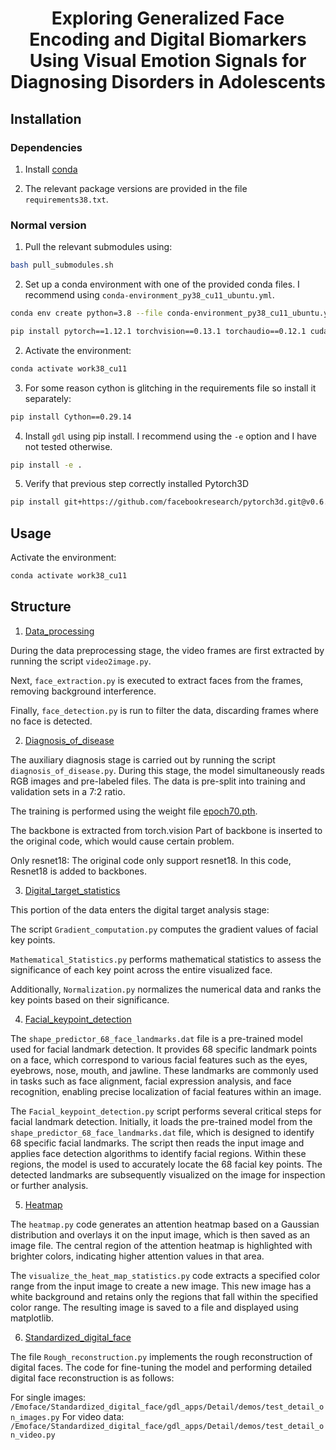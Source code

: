 
<!-- # Emoface -->
<h1 align="center">Exploring Generalized Face Encoding and Digital Biomarkers Using Visual Emotion Signals for Diagnosing Disorders in Adolescents</h1>
<p align="center">

## Installation 

### Dependencies

1) Install [conda](https://docs.conda.io/en/latest/miniconda.html)

<!-- 2) Install [mamba](https://github.com/mamba-org/mamba) -->

<!-- 0) Clone the repo with submodules:  -->
<!-- ``` -->
<!-- git clone --recurse-submodules ... -->
<!-- ``` -->

2) The relevant package versions are provided in the file `requirements38.txt`.








### Normal version

1) Pull the relevant submodules using: 
```bash
bash pull_submodules.sh
```


2) Set up a conda environment with one of the provided conda files. I recommend using `conda-environment_py38_cu11_ubuntu.yml`.  
<!-- This is the one I use for the cluster `conda-environment_py36_cu11_cluster.yml`. The differences between tehse two are probably not important but I include both for completeness.  -->


```bash
conda env create python=3.8 --file conda-environment_py38_cu11_ubuntu.yml
```
```bash
pip install pytorch==1.12.1 torchvision==0.13.1 torchaudio==0.12.1 cudatoolkit=11.3 -c pytorch
```


2) Activate the environment: 
```bash 
conda activate work38_cu11
```

3) For some reason cython is glitching in the requirements file so install it separately: 
```bash 
pip install Cython==0.29.14
```

4) Install `gdl` using pip install. I recommend using the `-e` option and I have not tested otherwise. 

```bash
pip install -e .
```

5) Verify that previous step correctly installed Pytorch3D


```bash
pip install git+https://github.com/facebookresearch/pytorch3d.git@v0.6.2
```


## Usage 

Activate the environment: 
```bash
conda activate work38_cu11
```


## Structure 
1) [Data_processing](../Data_processing)



During the data preprocessing stage, the video frames are first extracted by running the script `video2image.py`. 


Next, `face_extraction.py` is executed to extract faces from the frames, removing background interference. 


Finally, `face_detection.py` is run to filter the data, discarding frames where no face is detected.




2) [Diagnosis_of_disease](../diagnosis_of_disease)



The auxiliary diagnosis stage is carried out by running the script `diagnosis_of_disease.py`. 
During this stage, the model simultaneously reads RGB images and pre-labeled files. 
The data is pre-split into training and validation sets in a 7:2 ratio. 


The training is performed using the weight file [epoch70.pth](Diagnosis_of_disease/epoch70.pth).



The backbone is extracted from torch.vision
Part of backbone is inserted to the original code, which would cause certain problem.  

Only resnet18:
The original code only support resnet18.  In this code, Resnet18 is added to backbones.




3) [Digital_target_statistics](Digital_target_statistics)

This portion of the data enters the digital target analysis stage:

The script `Gradient_computation.py` computes the gradient values of facial key points.

`Mathematical_Statistics.py` performs mathematical statistics to assess the significance of each key point across the entire visualized face.

Additionally, `Normalization.py` normalizes the numerical data and ranks the key points based on their significance.


4) [Facial_keypoint_detection](../Facial_keypoint_detection)

The `shape_predictor_68_face_landmarks.dat` file is a pre-trained model used for facial landmark detection. 
It provides 68 specific landmark points on a face, which correspond to various facial features such as the eyes, eyebrows, nose, mouth, and jawline. 
These landmarks are commonly used in tasks such as face alignment, facial expression analysis, and face recognition, enabling precise localization of facial features within an image.

The `Facial_keypoint_detection.py` script performs several critical steps for facial landmark detection. 
Initially, it loads the pre-trained model from the `shape_predictor_68_face_landmarks.dat` file, which is designed to identify 68 specific facial landmarks. 
The script then reads the input image and applies face detection algorithms to identify facial regions. Within these regions, the model is used to accurately locate the 68 facial key points. The detected landmarks are subsequently visualized on the image for inspection or further analysis. 

5) [Heatmap](../heatmap)

The `heatmap.py` code generates an attention heatmap based on a Gaussian distribution and overlays it on the input image, which is then saved as an image file. 
The central region of the attention heatmap is highlighted with brighter colors, indicating higher attention values in that area.

The `visualize_the_heat_map_statistics.py` code extracts a specified color range from the input image to create a new image. 
This new image has a white background and retains only the regions that fall within the specified color range. The resulting image is saved to a file and displayed using matplotlib.


6) [Standardized_digital_face](Standardized_digital_face)

The file `Rough_reconstruction.py` implements the rough reconstruction of digital faces. The code for fine-tuning the model and performing detailed digital face reconstruction is as follows:

For single images: `/Emoface/Standardized_digital_face/gdl_apps/Detail/demos/test_detail_on_images.py`
For video data: `/Emoface/Standardized_digital_face/gdl_apps/Detail/demos/test_detail_on_video.py`